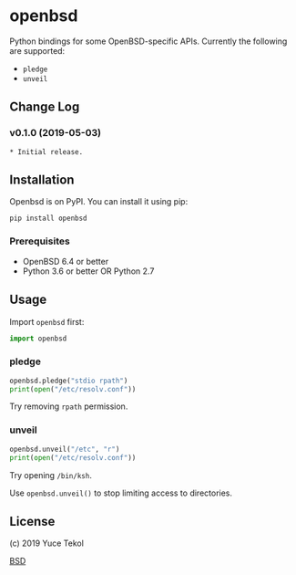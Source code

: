 # openbsd

Python bindings for some OpenBSD-specific APIs. Currently the following are supported:
* `pledge`
* `unveil`

## Change Log

### v0.1.0 (2019-05-03)

    * Initial release.

## Installation

Openbsd is on PyPI. You can install it using pip:

    pip install openbsd

### Prerequisites

* OpenBSD 6.4 or better
* Python 3.6 or better OR Python 2.7

## Usage

Import `openbsd` first:
```python
import openbsd
```

### pledge

```python
openbsd.pledge("stdio rpath")
print(open("/etc/resolv.conf"))
```

Try removing `rpath` permission.

### unveil

```python
openbsd.unveil("/etc", "r")
print(open("/etc/resolv.conf"))
```

Try opening `/bin/ksh`.


Use `openbsd.unveil()` to stop limiting access to directories.

## License

(c) 2019 Yuce Tekol

[BSD](LICENSE)
